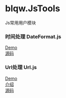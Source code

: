 # blqw.JsTools
Js常用用户模块

### 时间处理 DateFormat.js
[Demo](http://jsrun.net/axkKp/edit)  
[源码](https://github.com/blqw/blqw.JsTools/blob/master/WebSite/js/DateFormat.js)  
  
### Url处理 Url.js
[Demo](http://jsrun.net/IxkKp/edit)  
[介绍](http://www.jianshu.com/p/c1d81717d9e3)  
[源码](https://github.com/blqw/blqw.JsTools/blob/master/WebSite/js/Url.js)  
